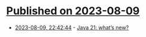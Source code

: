 # [Published on 2023-08-09](index.md)

* [2023-08-09, 22:42:44](https://lobste.rs/s/wcrkr8/java_21_what_s_new) - [Java 21: what’s new?](https://www.loicmathieu.fr/wordpress/en/informatique/java-21-quoi-de-neuf/)
